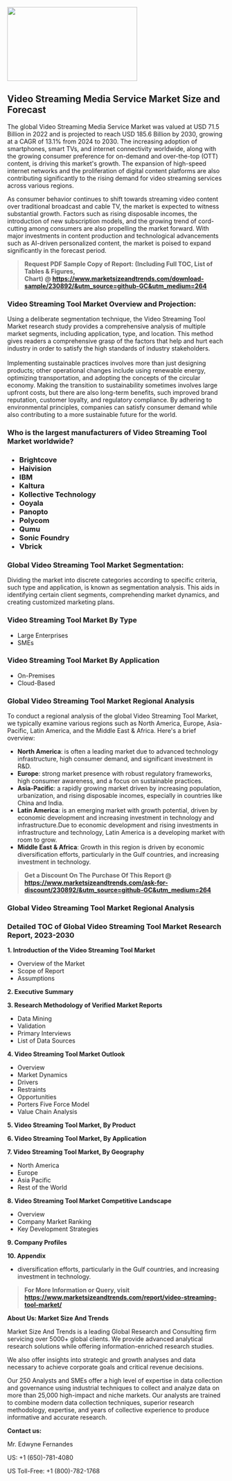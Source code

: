 <p><img class="alignnone size-medium wp-image-20088" src="https://ffe5etoiles.com/wp-content/uploads/2024/12/MST1-300x171.png" alt="" width="300" height="171" /></p><h2>Video Streaming Media Service Market Size and Forecast</h2><p>The global Video Streaming Media Service Market was valued at USD 71.5 Billion in 2022 and is projected to reach USD 185.6 Billion by 2030, growing at a CAGR of 13.1% from 2024 to 2030. The increasing adoption of smartphones, smart TVs, and internet connectivity worldwide, along with the growing consumer preference for on-demand and over-the-top (OTT) content, is driving this market's growth. The expansion of high-speed internet networks and the proliferation of digital content platforms are also contributing significantly to the rising demand for video streaming services across various regions.</p><p>As consumer behavior continues to shift towards streaming video content over traditional broadcast and cable TV, the market is expected to witness substantial growth. Factors such as rising disposable incomes, the introduction of new subscription models, and the growing trend of cord-cutting among consumers are also propelling the market forward. With major investments in content production and technological advancements such as AI-driven personalized content, the market is poised to expand significantly in the forecast period.</p></p><blockquote id="" class=""><strong>Request PDF Sample Copy of Report: (Including Full TOC, List of Tables &amp; Figures, Chart)&nbsp;@&nbsp;<strong><a href="https://www.marketsizeandtrends.com/download-sample/230892/&utm_source=github-GC&utm_medium=264" target="_blank">https://www.marketsizeandtrends.com/download-sample/230892/&utm_source=github-GC&utm_medium=264</a></strong></strong></blockquote><h3 id="" class="">Video Streaming Tool Market&nbsp;Overview and Projection:</h3><p id="" class="">Using a deliberate segmentation technique, the Video Streaming Tool Market research study provides a comprehensive analysis of multiple market segments, including application, type, and location. This method gives readers a comprehensive grasp of the factors that help and hurt each industry in order to satisfy the high standards of industry stakeholders. <br /> <br />Implementing sustainable practices involves more than just designing products; other operational changes include using renewable energy, optimizing transportation, and adopting the concepts of the circular economy. Making the transition to sustainability sometimes involves large upfront costs, but there are also long-term benefits, such improved brand reputation, customer loyalty, and regulatory compliance. By adhering to environmental principles, companies can satisfy consumer demand while also contributing to a more sustainable future for the world.</p><h3 id="" class="">Who is the largest manufacturers of&nbsp;Video Streaming Tool Market worldwide?</h3><h3 class=""><p><ul><li>Brightcove </li><li> Haivision </li><li> IBM </li><li> Kaltura </li><li> Kollective Technology </li><li> Ooyala </li><li> Panopto </li><li> Polycom </li><li> Qumu </li><li> Sonic Foundry </li><li> Vbrick</li></ul></p></h3><h3 id="" class="">Global&nbsp;Video Streaming Tool Market Segmentation:</h3><p id="" class="">Dividing the market into discrete categories according to specific criteria, such type and application, is known as segmentation analysis. This aids in identifying certain client segments, comprehending market dynamics, and creating customized marketing plans.</p><h3 id="" class="">Video Streaming Tool Market&nbsp;By Type</h3><p><p><ul><li>Large Enterprises</li><li> SMEs</p></li></ul></p></p><h3 id="" class="">Video Streaming Tool Market&nbsp;By Application</h3><p class=""><p><ul><li>On-Premises</li><li> Cloud-Based</li></ul></p></p><h3 id="" class="">Global Video Streaming Tool Market Regional Analysis</h3><p id="" class="">To conduct a regional analysis of the global Video Streaming Tool Market, we typically examine various regions such as North America, Europe, Asia-Pacific, Latin America, and the Middle East &amp; Africa. Here's a brief overview:</p><ul><li><strong>North America</strong>: is often a leading market due to advanced technology infrastructure, high consumer demand, and significant investment in R&amp;D.</li><li><strong>Europe</strong>: strong market presence with robust regulatory frameworks, high consumer awareness, and a focus on sustainable practices.</li><li><strong>Asia-Pacific</strong>: a rapidly growing market driven by increasing population, urbanization, and rising disposable incomes, especially in countries like China and India.</li><li><strong>Latin America</strong>: is an emerging market with growth potential, driven by economic development and increasing investment in technology and infrastructure.Due to economic development and rising investments in infrastructure and technology, Latin America is a developing market with room to grow.</li><li><strong>Middle East &amp; Africa</strong>: Growth in this region is driven by economic diversification efforts, particularly in the Gulf countries, and increasing investment in technology.</li></ul><blockquote id="" class=""><strong>Get a Discount On The Purchase Of This Report @ <strong><a href="https://www.marketsizeandtrends.com/ask-for-discount/230892/&utm_source=github-GC&utm_medium=264" target="_blank">https://www.marketsizeandtrends.com/ask-for-discount/230892/&utm_source=github-GC&utm_medium=264</a></strong></strong></blockquote><h3 id="" class="">Global Video Streaming Tool Market Regional Analysis</h3><h3 id="" class="">Detailed TOC of Global Video Streaming Tool Market Research Report, 2023-2030</h3><p id="" class=""><strong>1. Introduction of the Video Streaming Tool Market</strong></p><ul><li>Overview of the Market</li><li>Scope of Report</li><li>Assumptions</li></ul><p id="" class=""><strong>2. Executive Summary</strong></p><p id="" class=""><strong>3. Research Methodology of Verified Market Reports</strong></p><ul><li>Data Mining</li><li>Validation</li><li>Primary Interviews</li><li>List of Data Sources</li></ul><p id="" class=""><strong>4. Video Streaming Tool Market Outlook</strong></p><ul><li>Overview</li><li>Market Dynamics</li><li>Drivers</li><li>Restraints</li><li>Opportunities</li><li>Porters Five Force Model</li><li>Value Chain Analysis</li></ul><p id="" class=""><strong>5. Video Streaming Tool Market, By Product</strong></p><p id="" class=""><strong>6. Video Streaming Tool Market, By Application</strong></p><p id="" class=""><strong>7. Video Streaming Tool Market, By Geography</strong></p><ul><li>North America</li><li>Europe</li><li>Asia Pacific</li><li>Rest of the World</li></ul><p id="" class=""><strong>8. Video Streaming Tool Market Competitive Landscape</strong></p><ul><li>Overview</li><li>Company Market Ranking</li><li>Key Development Strategies</li></ul><p id="" class=""><strong>9. Company Profiles</strong></p><p id="" class=""><strong>10. Appendix</strong></p><ul><li>diversification efforts, particularly in the Gulf countries, and increasing investment in technology.</li></ul><blockquote id="" class=""><strong>For More Information or Query, visit <strong><strong><a href="https://www.marketsizeandtrends.com/report/video-streaming-tool-market/" target="_blank">https://www.marketsizeandtrends.com/report/video-streaming-tool-market/</a></strong></strong></strong></blockquote><p id="" class=""><strong>About Us: Market Size And Trends</strong></p><p id="" class="">Market Size And Trends is a leading Global Research and Consulting firm servicing over 5000+ global clients. We provide advanced analytical research solutions while offering information-enriched research studies.</p><p id="" class="">We also offer insights into strategic and growth analyses and data necessary to achieve corporate goals and critical revenue decisions.</p><p id="" class="">Our 250 Analysts and SMEs offer a high level of expertise in data collection and governance using industrial techniques to collect and analyze data on more than 25,000 high-impact and niche markets. Our analysts are trained to combine modern data collection techniques, superior research methodology, expertise, and years of collective experience to produce informative and accurate research.</p><p id="" class=""><strong>Contact us:</strong></p><p id="" class="">Mr. Edwyne Fernandes</p><p id="" class="">US: +1 (650)-781-4080</p><p id="" class="">US Toll-Free: +1 (800)-782-1768</p>
